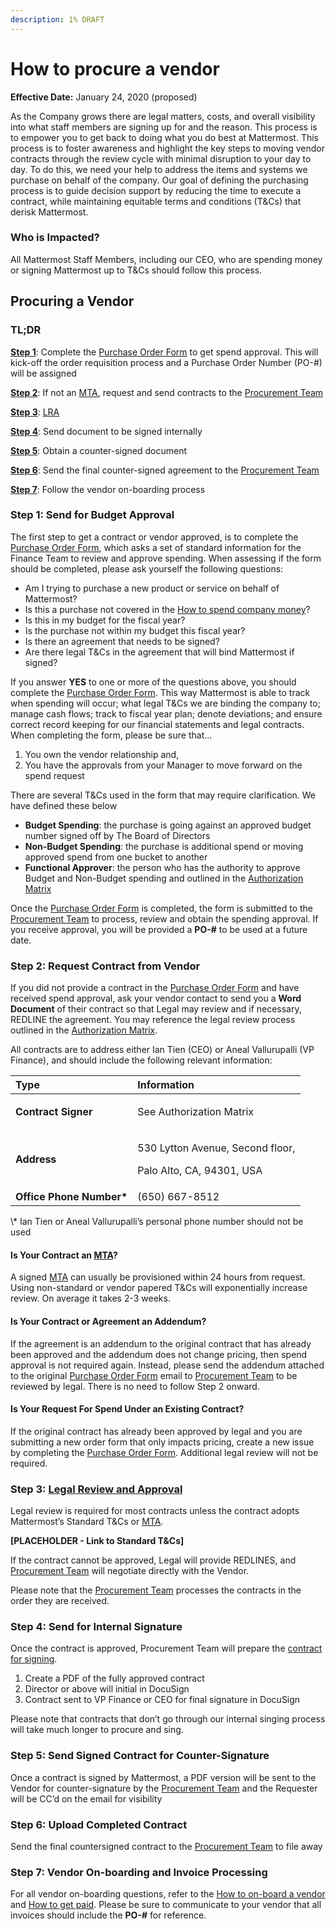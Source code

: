 ```yaml
---
description: 1% DRAFT
---
```


# How to procure a vendor

**Effective Date:** January 24, 2020 \(proposed\)

As the Company grows there are legal matters, costs, and overall visibility into what staff members are signing up for and the reason. This process is to empower you to get back to doing what you do best at Mattermost. This process is to foster awareness and highlight the key steps to moving vendor contracts through the review cycle with minimal disruption to your day to day. To do this, we need your help to address the items and systems we purchase on behalf of the company. Our goal of defining the purchasing process is to guide decision support by reducing the time to execute a contract, while maintaining equitable terms and conditions \(T&Cs\) that derisk Mattermost.

### Who is Impacted?

All Mattermost Staff Members, including our CEO, who are spending money or signing Mattermost up to T&Cs should follow this process.  

## Procuring a Vendor

### TL;DR

[**Step 1**](https://handbook.mattermost.com/company/how-to-guides-for-staff/how-to-purchase/how-to-procure-a-vendor-contract#step-1-send-for-budget-approval): Complete the [Purchase Order Form](https://docs.google.com/forms/d/e/1FAIpQLSd0zdXhAxYcH59wDnUoprgDi3aLdMBk3K3d3nNSmsqB2jtwAw/viewform?usp=sf_link) to get spend approval. This will kick-off the order requisition process and a Purchase Order Number \(PO-\#\) will be assigned

[**Step 2**](https://handbook.mattermost.com/company/how-to-guides-for-staff/how-to-purchase/how-to-procure-a-vendor-contract#step-2-request-contract-from-vendor): If not an [MTA](https://handbook.mattermost.com/operations/finance/risk-management#mattermost-templated-agreement), request and send contracts to the [Procurement Team](mailto:procurement@mattermost.com)

[**Step 3**](https://handbook.mattermost.com/company/how-to-guides-for-staff/how-to-purchase/how-to-procure-a-vendor-contract#step-3-legal-review-and-approval): [LRA](https://handbook.mattermost.com/operations/finance/risk-management#mattermost-templated-agreement)

[**Step 4**](https://handbook.mattermost.com/company/how-to-guides-for-staff/how-to-purchase/how-to-procure-a-vendor-contract#step-4-send-for-internal-signature): Send document to be signed internally

[**Step 5**](https://handbook.mattermost.com/company/how-to-guides-for-staff/how-to-purchase/how-to-procure-a-vendor-contract#step-5-send-signed-contract-for-counter-signature): Obtain a counter-signed document

[**Step 6**](https://handbook.mattermost.com/company/how-to-guides-for-staff/how-to-purchase/how-to-procure-a-vendor-contract#step-6-upload-completed-contract): Send the final counter-signed agreement to the [Procurement Team](mailto:procurement@mattermost.com)

[**Step 7**](https://handbook.mattermost.com/company/how-to-guides-for-staff/how-to-purchase/how-to-procure-a-vendor-contract#step-7-vendor-on-boarding-and-invoice-processing): Follow the vendor on-boarding process

### Step 1: Send for Budget Approval

The first step to get a contract or vendor approved, is to complete the [Purchase Order Form](https://docs.google.com/forms/d/e/1FAIpQLSd0zdXhAxYcH59wDnUoprgDi3aLdMBk3K3d3nNSmsqB2jtwAw/viewform?usp=sf_link), which asks a set of standard information for the Finance Team to review and approve spending. When assessing if the form should be completed, please ask yourself the following questions:

* Am I trying to purchase a new product or service on behalf of Mattermost?
* Is this a purchase not covered in the [How to spend company money](https://handbook.mattermost.com/company/how-to-guides-for-staff/how-to-spend-company-money)?
* Is this in my budget for the fiscal year?
* Is the purchase not within my budget this fiscal year?
* Is there an agreement that needs to be signed?
* Are there legal T&Cs in the agreement that will bind Mattermost if signed?

If you answer **YES** to one or more of the questions above, you should complete the [Purchase Order Form](https://docs.google.com/forms/d/e/1FAIpQLSd0zdXhAxYcH59wDnUoprgDi3aLdMBk3K3d3nNSmsqB2jtwAw/viewform?usp=sf_link). This way Mattermost is able to track when spending will occur; what legal T&Cs we are binding the company to; manage cash flows; track to fiscal year plan; denote deviations; and ensure correct record keeping for our financial statements and legal contracts. When completing the form, please be sure that...

1. You own the vendor relationship and,
2. You have the approvals from your Manager to move forward on the spend request

There are several T&Cs used in the form that may require clarification. We have defined these below

* **Budget Spending**: the purchase is going against an approved budget number signed off by The Board of Directors
* **Non-Budget Spending**: the purchase is additional spend or moving approved spend from one bucket to another
* **Functional Approver**: the person who has the authority to approve Budget and Non-Budget spending and outlined in the [Authorization Matrix](https://docs.google.com/spreadsheets/d/1fDIMiO0uydB_1zCUxZ4sGfSnBJ0P_49zbeQGgTqbYPI/edit?usp=sharing)

Once the [Purchase Order Form](https://docs.google.com/forms/d/e/1FAIpQLSd0zdXhAxYcH59wDnUoprgDi3aLdMBk3K3d3nNSmsqB2jtwAw/viewform?usp=sf_link) is completed, the form is submitted to the [Procurement Team](mailto:procurement@mattermost.com) to process, review and obtain the spending approval. If you receive approval, you will be provided a **PO-\#** to be used at a future date.

### Step 2: Request Contract from Vendor

If you did not provide a contract in the [Purchase Order Form](https://docs.google.com/a/mattermost.com/forms/d/1Kbo8drU5ek9dlwV68CCLe2dCAVgkDuQW5WU7mNVjIJQ/edit?usp=drive_web) and have received spend approval, ask your vendor contact to send you a **Word Document** of their contract so that Legal may review and if necessary, REDLINE the agreement. You may reference the legal review process outlined in the [Authorization Matrix](https://drive.google.com/a/mattermost.com/open?id=1fDIMiO0uydB_1zCUxZ4sGfSnBJ0P_49zbeQGgTqbYPI).

All contracts are to address either Ian Tien \(CEO\) or Aneal Vallurupalli \(VP Finance\), and should include the following relevant information:

<table>
  <thead>
    <tr>
      <th style="text-align:left"><b>Type</b>
      </th>
      <th style="text-align:left">Information</th>
    </tr>
  </thead>
  <tbody>
    <tr>
      <td style="text-align:left"><b>Contract Signer</b>
      </td>
      <td style="text-align:left">
        <p>See Authorization Matrix</p>
      </td>
    </tr>
    <tr>
      <td style="text-align:left"><b>Address</b>
      </td>
      <td style="text-align:left">
        <p>530 Lytton Avenue, Second floor,</p>
        <p>Palo Alto, CA, 94301, USA</p>
      </td>
    </tr>
    <tr>
      <td style="text-align:left"><b>Office Phone Number*</b>
      </td>
      <td style="text-align:left">(650) 667-8512</td>
    </tr>
  </tbody>
</table> \* Ian Tien or Aneal Vallurupalli’s personal phone number should not be used

#### Is Your Contract an [MTA](https://handbook.mattermost.com/operations/finance/risk-management#mattermost-templated-agreement)?

A signed [MTA](https://handbook.mattermost.com/operations/finance/risk-management#mattermost-templated-agreement) can usually be provisioned  within 24 hours from request. Using non-standard or vendor papered T&Cs will exponentially increase review. On average it takes 2-3 weeks.

#### Is Your Contract or Agreement an Addendum?

If the agreement is an addendum to the original contract that has already been approved and the addendum does not change pricing, then spend approval is not required again. Instead, please send the addendum attached to the original [Purchase Order Form](https://docs.google.com/forms/d/e/1FAIpQLSd0zdXhAxYcH59wDnUoprgDi3aLdMBk3K3d3nNSmsqB2jtwAw/viewform?usp=sf_link) email to [Procurement Team](mailto:Procurement@mattermost.com) to be reviewed by legal. There is no need to follow Step 2 onward.

#### Is Your Request For Spend Under an Existing Contract?

If the original contract has already been approved by legal and you are submitting a new order form that only impacts pricing, create a new issue by completing the [Purchase Order Form](https://docs.google.com/forms/d/e/1FAIpQLSd0zdXhAxYcH59wDnUoprgDi3aLdMBk3K3d3nNSmsqB2jtwAw/viewform?usp=sf_link). Additional legal review will not be required. 

### Step 3: [Legal Review and Approval](https://handbook.mattermost.com/operations/finance/risk-management#legal-review-and-approval-lra)

Legal review is required for most contracts unless the contract adopts Mattermost’s Standard T&Cs or [MTA](https://handbook.mattermost.com/operations/finance/risk-management#mattermost-templated-agreement).

**\[PLACEHOLDER - Link to Standard T&Cs\]**

If the contract cannot be approved, Legal will provide REDLINES, and [Procurement Team](mailto:procurement@mattermost.com) will negotiate directly with the Vendor.

Please note that the [Procurement Team](mailto:procurement@mattermost.com) processes the contracts in the order they are received.

### Step 4: Send for Internal Signature

Once the contract is approved, Procurement Team will prepare the [contract for signing](https://handbook.mattermost.com/operations/operations/company-agreements).

1. Create a PDF of the fully approved contract
2. Director or above will initial in DocuSign
3. Contract sent to VP Finance or CEO for final signature in DocuSign

Please note that contracts that don’t go through our internal singing process will take much longer to procure and sing.

### Step 5: Send Signed Contract for Counter-Signature

Once a contract is signed by Mattermost, a PDF version will be sent to the Vendor for counter-signature by the [Procurement Team](mailto:%20procurement@mattermost.com) and the Requester will be CC’d on the email for visibility

### Step 6: Upload Completed Contract

Send the final countersigned contract to the [Procurement Team](mailto:%20procurement@mattermost.com) to file away

### Step 7: Vendor On-boarding and Invoice Processing

For all vendor on-boarding questions, refer to the [How to on-board a vendor](https://handbook.mattermost.com/company/how-to-guides-for-staff/how-to-purchase/how-to-on-board-as-a-vendor) and [How to get paid](https://handbook.mattermost.com/company/how-to-guides-for-staff/how-to-get-paid). Please be sure to communicate to your vendor that all invoices should include the **PO-\#** for reference.

